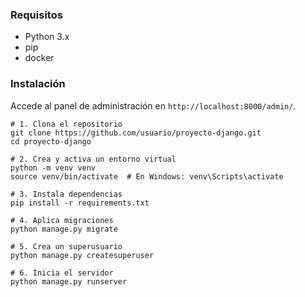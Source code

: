 ### Requisitos
* Python 3.x
* pip
* docker

### Instalación
Accede al panel de administración en `http://localhost:8000/admin/`.

```
# 1. Clona el repositorio
git clone https://github.com/usuario/proyecto-django.git
cd proyecto-django

# 2. Crea y activa un entorno virtual
python -m venv venv
source venv/bin/activate  # En Windows: venv\Scripts\activate

# 3. Instala dependencias
pip install -r requirements.txt

# 4. Aplica migraciones
python manage.py migrate

# 5. Crea un superusuario
python manage.py createsuperuser

# 6. Inicia el servidor
python manage.py runserver
    
```

